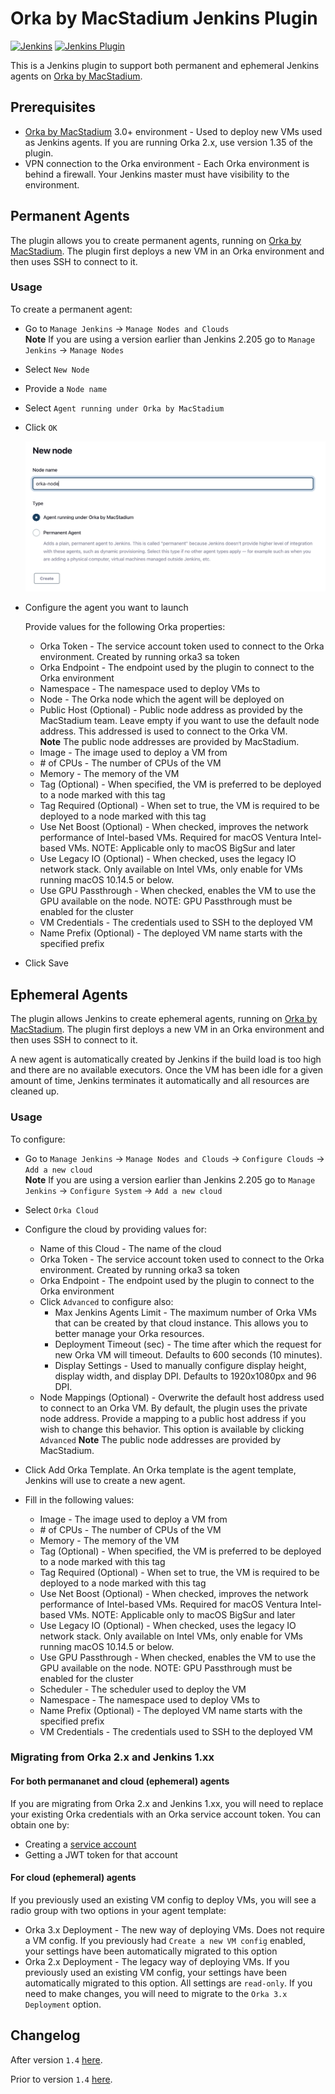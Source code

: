 # Orka by MacStadium Jenkins Plugin

[![Jenkins](https://ci.jenkins.io/job/Plugins/job/macstadium-orka-plugin/job/master/badge/icon)](https://ci.jenkins.io/job/Plugins/job/macstadium-orka-plugin/job/master/)
[![Jenkins Plugin](https://img.shields.io/jenkins/plugin/v/macstadium-orka.svg)](https://plugins.jenkins.io/macstadium-orka)

This is a Jenkins plugin to support both permanent and ephemeral Jenkins agents on [Orka by MacStadium][orka].

## Prerequisites

- [Orka by MacStadium][orka] 3.0+ environment - Used to deploy new VMs used as Jenkins agents. If you are running Orka 2.x, use version 1.35 of the plugin.
- VPN connection to the Orka environment - Each Orka environment is behind a firewall. Your Jenkins master must have visibility to the environment.

## Permanent Agents

The plugin allows you to create permanent agents, running on [Orka by MacStadium][orka]. The plugin first deploys a new VM in an Orka environment and then uses SSH to connect to it.

### Usage

To create a permanent agent:

- Go to `Manage Jenkins` → `Manage Nodes and Clouds`  
  **Note** If you are using a version earlier than Jenkins 2.205 go to `Manage Jenkins` → `Manage Nodes`
- Select `New Node`
- Provide a `Node name`
- Select `Agent running under Orka by MacStadium`
- Click `OK`

    <img src="images/new-agent.png" width="600"/>

- Configure the agent you want to launch

  Provide values for the following Orka properties:

  - Orka Token - The service account token used to connect to the Orka environment. Created by running orka3 sa <name> token
  - Orka Endpoint - The endpoint used by the plugin to connect to the Orka environment
  - Namespace - The namespace used to deploy VMs to
  - Node - The Orka node which the agent will be deployed on
  - Public Host (Optional) - Public node address as provided by the MacStadium team. Leave empty if you want to use the default node address. This addressed is used to connect to the Orka VM.  
    **Note** The public node addresses are provided by MacStadium.
  - Image - The image used to deploy a VM from
  - \# of CPUs - The number of CPUs of the VM
  - Memory - The memory of the VM
  - Tag (Optional) - When specified, the VM is preferred to be deployed to a node marked with this tag
  - Tag Required (Optional) - When set to true, the VM is required to be deployed to a node marked with this tag
  - Use Net Boost (Optional) - When checked, improves the network performance of Intel-based VMs. Required for macOS Ventura Intel-based VMs. NOTE: Applicable only to macOS BigSur and later
  - Use Legacy IO (Optional) - When checked, uses the legacy IO network stack. Only available on Intel VMs, only enable for VMs running macOS 10.14.5 or below.
  - Use GPU Passthrough - When checked, enables the VM to use the GPU available on the node. NOTE: GPU Passthrough must be enabled for the cluster
  - VM Credentials - The credentials used to SSH to the deployed VM
  - Name Prefix (Optional) - The deployed VM name starts with the specified prefix

- Click Save

## Ephemeral Agents

The plugin allows Jenkins to create ephemeral agents, running on [Orka by MacStadium][orka]. The plugin first deploys a new VM in an Orka environment and then uses SSH to connect to it.

A new agent is automatically created by Jenkins if the build load is too high and there are no available executors. Once the VM has been idle for a given amount of time, Jenkins terminates it automatically and all resources are cleaned up.

### Usage

To configure:

- Go to `Manage Jenkins` → `Manage Nodes and Clouds` → `Configure Clouds` → `Add a new cloud`  
  **Note** If you are using a version earlier than Jenkins 2.205 go to `Manage Jenkins` → `Configure System` → `Add a new cloud`
- Select `Orka Cloud`
- Configure the cloud by providing values for:
  - Name of this Cloud - The name of the cloud
  - Orka Token - The service account token used to connect to the Orka environment. Created by running orka3 sa <name> token
  - Orka Endpoint - The endpoint used by the plugin to connect to the Orka environment
  - Click `Advanced` to configure also:
    - Max Jenkins Agents Limit - The maximum number of Orka VMs that can be created by that cloud instance. This allows you to better manage your Orka resources.
    - Deployment Timeout (sec) - The time after which the request for new Orka VM will timeout. Defaults to 600 seconds (10 minutes).
    - Display Settings - Used to manually configure display height, display width, and display DPI. Defaults to 1920x1080px and 96 DPI.
  - Node Mappings (Optional) - Overwrite the default host address used to connect to an Orka VM. By default, the plugin uses the private node address. Provide a mapping to a public host address if you wish to change this behavior. This option is available by clicking `Advanced`
    **Note** The public node addresses are provided by MacStadium.
- Click Add Orka Template. An Orka template is the agent template, Jenkins will use to create a new agent.
- Fill in the following values:

  - Image - The image used to deploy a VM from
  - \# of CPUs - The number of CPUs of the VM
  - Memory - The memory of the VM
  - Tag (Optional) - When specified, the VM is preferred to be deployed to a node marked with this tag
  - Tag Required (Optional) - When set to true, the VM is required to be deployed to a node marked with this tag
  - Use Net Boost (Optional) - When checked, improves the network performance of Intel-based VMs. Required for macOS Ventura Intel-based VMs. NOTE: Applicable only to macOS BigSur and later
  - Use Legacy IO (Optional) - When checked, uses the legacy IO network stack. Only available on Intel VMs, only enable for VMs running macOS 10.14.5 or below.
  - Use GPU Passthrough - When checked, enables the VM to use the GPU available on the node. NOTE: GPU Passthrough must be enabled for the cluster
  - Scheduler - The scheduler used to deploy the VM
  - Namespace - The namespace used to deploy VMs to
  - Name Prefix (Optional) - The deployed VM name starts with the specified prefix
  - VM Credentials - The credentials used to SSH to the deployed VM

### Migrating from Orka 2.x and Jenkins 1.xx

#### For both permananet and cloud (ephemeral) agents

If you are migrating from Orka 2.x and Jenkins 1.xx, you will need to replace your existing Orka credentials with an Orka service account token. You can obtain one by:

- Creating a [service account]
- Getting a JWT token for that account

#### For cloud (ephemeral) agents

If you previously used an existing VM config to deploy VMs, you will see a radio group with two options in your agent template:

- Orka 3.x Deployment - The new way of deploying VMs. Does not require a VM config. If you previously had `Create a new VM config` enabled, your settings have been automatically migrated to this option
- Orka 2.x Deployment - The legacy way of deploying VMs. If you previously used an existing VM config, your settings have been automatically migrated to this option. All settings are `read-only`. If you need to make changes, you will need to migrate to the `Orka 3.x Deployment` option.

## Changelog

After version `1.4` [here][changelog].

Prior to version `1.4` [here][old-changelog].

[orka]: https://www.macstadium.com/orka
[changelog]: https://github.com/jenkinsci/macstadium-orka-plugin/releases
[old-changelog]: https://wiki.jenkins.io/display/JENKINS/Orka+Change+Log
[service account]: https://support.macstadium.com/hc/en-us/articles/28333065069211-Orka-Cluster-Manage-Service-Accounts
